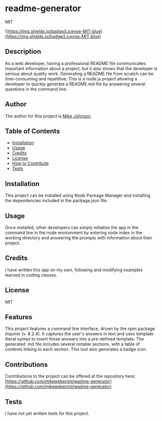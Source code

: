 # readme-generator

  MIT
  
  ![https://img.shields.io/badge/License-MIT-blue](https://img.shields.io/badge/License-MIT-blue)

  ## Description
  
  As a web developer, having a professional README file communicates important information about a project, but it also shows that the developer is serious about quality work.  Generating a README file from scratch can be time-consuming and repetitive.  This is a node.js project allowing a developer to quickly generate a README.md file by answering several questions in the command line.
  
  ## Author
  
  The author for this project is [Mike Johnson](https://github.com/mikewebprint)
  
  ## Table of Contents
  
  - [Installation](#installation)
  - [Usage](#usage)
  - [Credits](#credits)
  - [License](#license)
  - [How to Contribute](#contributions)
  - [Tests](#tests)
  
  ## Installation
  
  This project can be installed using Node Package Manager and installing the dependencies included in the package.json file.
  
  ## Usage
  
  Once installed, other developers can simply initialize the app in the command line in the node environment by entering node index in the working directory and answering the prompts with information about their project.
  
  ## Credits
  
  I have written this app on my own, following and modifying examples learned in coding classes.
  
  ## License
  
  MIT
  
  ## Features
  
  This project features a command line interface, driven by the npm package Inquirer (v. 8.2.4).  It captures the user's answers in text and uses template literal syntax to insert those answers into a pre-defined template. The generated .md file includes several notable sections, with a table of contents linking to each section. This tool also generates a badge icon.
  
  ## Contributions
  
  Contributions to the project can be offered at the repository here: [https://github.com/mikewebprint/readme-generator](https://github.com/mikewebprint/readme-generator)
  
  ## Tests
  
  I have not yet written tests for this project. 

